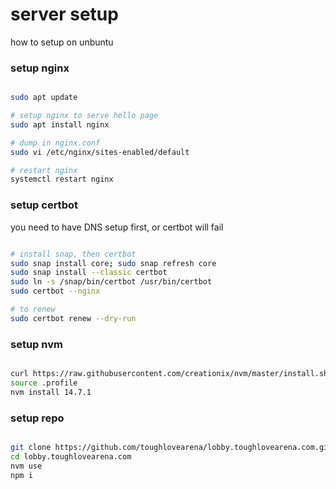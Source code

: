 # server setup

how to setup on unbuntu

### setup nginx

```bash

sudo apt update

# setup nginx to serve hello page
sudo apt install nginx

# dump in nginx.conf
sudo vi /etc/nginx/sites-enabled/default

# restart nginx
systemctl restart nginx

```

### setup certbot

you need to have DNS setup first, or certbot will fail

```bash

# install snap, then certbot
sudo snap install core; sudo snap refresh core
sudo snap install --classic certbot
sudo ln -s /snap/bin/certbot /usr/bin/certbot
sudo certbot --nginx

# to renew
sudo certbot renew --dry-run

```

### setup nvm

```bash

curl https://raw.githubusercontent.com/creationix/nvm/master/install.sh | bash
source .profile
nvm install 14.7.1

```

### setup repo

```bash

git clone https://github.com/toughlovearena/lobby.toughlovearena.com.git
cd lobby.toughlovearena.com
nvm use
npm i

```
